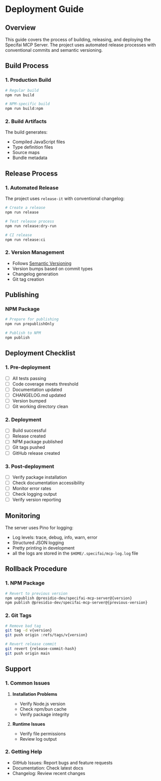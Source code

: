 # Deployment Guide

## Overview

This guide covers the process of building, releasing, and deploying the Specifai MCP Server. The project uses automated release processes with conventional commits and semantic versioning.

## Build Process

### 1. Production Build

```bash
# Regular build
npm run build

# NPM-specific build
npm run build:npm
```

### 2. Build Artifacts

The build generates:

- Compiled JavaScript files
- Type definition files
- Source maps
- Bundle metadata

## Release Process

### 1. Automated Release

The project uses `release-it` with conventional changelog:

```bash
# Create a release
npm run release

# Test release process
npm run release:dry-run

# CI release
npm run release:ci
```

### 2. Version Management

- Follows [Semantic Versioning](https://semver.org/)
- Version bumps based on commit types
- Changelog generation
- Git tag creation

## Publishing

### NPM Package

```bash
# Prepare for publishing
npm run prepublishOnly

# Publish to NPM
npm publish
```

## Deployment Checklist

### 1. Pre-deployment

- [ ] All tests passing
- [ ] Code coverage meets threshold
- [ ] Documentation updated
- [ ] CHANGELOG.md updated
- [ ] Version bumped
- [ ] Git working directory clean

### 2. Deployment

- [ ] Build successful
- [ ] Release created
- [ ] NPM package published
- [ ] Git tags pushed
- [ ] GitHub release created

### 3. Post-deployment

- [ ] Verify package installation
- [ ] Check documentation accessibility
- [ ] Monitor error rates
- [ ] Check logging output
- [ ] Verify version reporting

## Monitoring

The server uses Pino for logging:

- Log levels: trace, debug, info, warn, error
- Structured JSON logging
- Pretty printing in development
- all the logs are stored in the `$HOME/.specifai/mcp-log.log` file

## Rollback Procedure

### 1. NPM Package

```bash
# Revert to previous version
npm unpublish @presidio-dev/specifai-mcp-server@{version}
npm publish @presidio-dev/specifai-mcp-server@{previous-version}
```

### 2. Git Tags

```bash
# Remove bad tag
git tag -d v{version}
git push origin :refs/tags/v{version}

# Revert release commit
git revert {release-commit-hash}
git push origin main
```

## Support

### 1. Common Issues

1. **Installation Problems**

   - Verify Node.js version
   - Check npm/bun cache
   - Verify package integrity

2. **Runtime Issues**
   - Verify file permissions
   - Review log output

### 2. Getting Help

- GitHub Issues: Report bugs and feature requests
- Documentation: Check latest docs
- Changelog: Review recent changes
